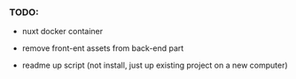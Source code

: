 ### TODO:
- nuxt docker container
- remove front-ent assets from back-end part

- readme up script (not install, just up existing project on a new computer)
